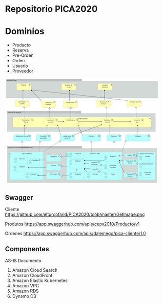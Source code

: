 <h1>
Repositorio PICA2020
</h1>

# Dominios

- Producto
- Reserva
- Pre-Orden
- Orden
- Usuario
- Proveedor


![Proceso integrado](https://github.com/elturcofarid/PICA2020/blob/master/Proceso%20integrado%20-%20mejora.jpg)

<h2>
Swagger
</h2>

Cliente 
https://github.com/elturcofarid/PICA2020/blob/master/GetImage.png


Produtos
https://app.swaggerhub.com/apis/cepv2010/Producto/v1

Ordenes
https://app.swaggerhub.com/apis/dalemego/pica-cliente/1.0


<h2>
  Componentes
 </h2>
 
 AS-IS Documento 

<ol>
<li>
Amazon Cloud Search 
  </li><li>
Amazon CloudFront 
  </li><li>
Amazon Elastic Kubernetes 
  </li><li>
Amazon VPC 
  </li><li>
Amazon RDS 
  </li><li>
Dynamo DB 
  </li>
  </ol>
  
  
  


